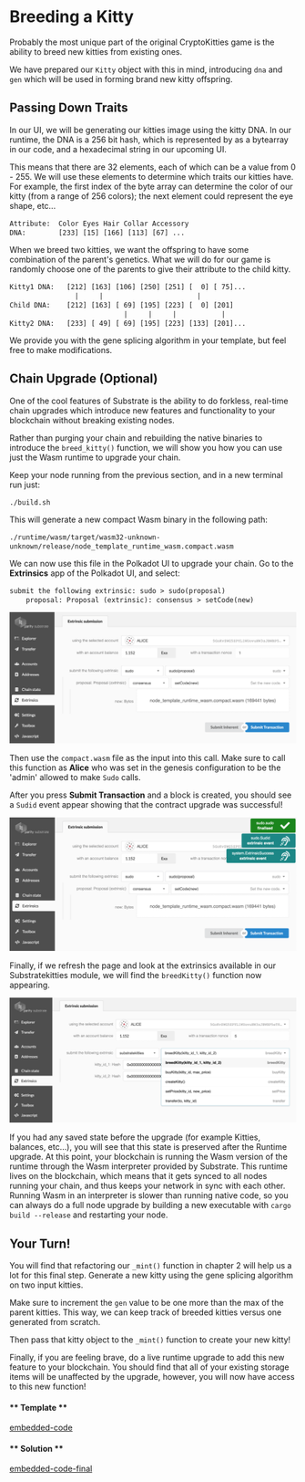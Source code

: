 Breeding a Kitty
===

Probably the most unique part of the original CryptoKitties game is the ability to breed new kitties from existing ones.

We have prepared our `Kitty` object with this in mind, introducing `dna` and `gen` which will be used in forming brand new kitty offspring.

## Passing Down Traits

In our UI, we will be generating our kitties image using the kitty DNA. In our runtime, the DNA is a 256 bit hash, which is represented by as a bytearray in our code, and a hexadecimal string in our upcoming UI.

This means that there are 32 elements, each of which can be a value from 0 - 255. We will use these elements to determine which traits our kitties have. For example, the first index of the byte array can determine the color of our kitty (from a range of 256 colors); the next element could represent the eye shape, etc...

```
Attribute:  Color Eyes Hair Collar Accessory
DNA:        [233] [15] [166] [113] [67] ...
```

When we breed two kitties, we want the offspring to have some combination of the parent's genetics. What we will do for our game is randomly choose one of the parents to give their attribute to the child kitty.

```
Kitty1 DNA:   [212] [163] [106] [250] [251] [  0] [ 75]...
                |     |                       |
Child DNA:    [212] [163] [ 69] [195] [223] [  0] [201]
                            |     |     |           |
Kitty2 DNA:   [233] [ 49] [ 69] [195] [223] [133] [201]...
```

We provide you with the gene splicing algorithm in your template, but feel free to make modifications.

## Chain Upgrade (Optional)

One of the cool features of Substrate is the ability to do forkless, real-time chain upgrades which introduce new features and functionality to your blockchain without breaking existing nodes.

Rather than purging your chain and rebuilding the native binaries to introduce the `breed_kitty()` function, we will show you how you can use just the Wasm runtime to upgrade your chain.

Keep your node running from the previous section, and in a new terminal run just:

```
./build.sh
```

This will generate a new compact Wasm binary in the following path:

```
./runtime/wasm/target/wasm32-unknown-unknown/release/node_template_runtime_wasm.compact.wasm
```

We can now use this file in the Polkadot UI to upgrade your chain. Go to the **Extrinsics** app of the Polkadot UI, and select:

```
submit the following extrinsic: sudo > sudo(proposal)
    proposal: Proposal (extrinsic): consensus > setCode(new)
```

![Image of the runtime extrinsic](./assets/runtime-upgrade-extrinsic.png)

Then use the `compact.wasm` file as the input into this call. Make sure to call this function as **Alice** who was set in the genesis configuration to be the 'admin' allowed to make `Sudo` calls.

After you press **Submit Transaction** and a block is created, you should see a `Sudid` event appear showing that the contract upgrade was successful!

![Image of the Sudid event](./assets/sudid-event.png)

Finally, if we refresh the page and look at the extrinsics available in our Substratekitties module, we will find the `breedKitty()` function now appearing.

![Image of the breed kitty function](./assets/breed-kitty-function.png)

If you had any saved state before the upgrade (for example Kitties, balances, etc...), you will see that this state is preserved after the Runtime upgrade. At this point, your blockchain is running the Wasm version of the runtime through the Wasm interpreter provided by Substrate. This runtime lives on the blockchain, which means that it gets synced to all nodes running your chain, and thus keeps your network in sync with each other. Running Wasm in an interpreter is slower than running native code, so you can always do a full node upgrade by building a new executable with `cargo build --release` and restarting your node.

## Your Turn!

You will find that refactoring our `_mint()` function in chapter 2 will help us a lot for this final step. Generate a new kitty using the gene splicing algorithm on two input kitties.

Make sure to increment the `gen` value to be one more than the max of the parent kitties. This way, we can keep track of breeded kitties versus one generated from scratch.

Then pass that kitty object to the `_mint()` function to create your new kitty!

Finally, if you are feeling brave, do a live runtime upgrade to add this new feature to your blockchain. You should find that all of your existing storage items will be unaffected by the upgrade, however, you will now have access to this new function!

<!-- tabs:start -->

#### ** Template **

[embedded-code](./assets/3.4-template.rs ':include :type=code embed-template')

#### ** Solution **

[embedded-code-final](./assets/3.4-finished-code.rs ':include :type=code embed-final')

<!-- tabs:end -->